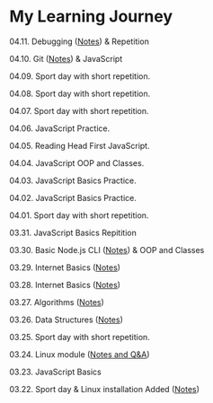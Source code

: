 # My Learning Journey

04.11. Debugging ([Notes](https://github.com/MrDanielHarka/learning/blob/main/debugging.md)) & Repetition

04.10. Git ([Notes](https://github.com/MrDanielHarka/learning/blob/main/git.md)) & JavaScript

04.09. Sport day with short repetition.

04.08. Sport day with short repetition.

04.07. Sport day with short repetition.

04.06. JavaScript Practice.

04.05. Reading Head First JavaScript.

04.04. JavaScript OOP and Classes.

04.03. JavaScript Basics Practice.

04.02. JavaScript Basics Practice.

04.01. Sport day with short repetition.

03.31. JavaScript Basics Repitition

03.30. Basic Node.js CLI ([Notes](https://github.com/MrDanielHarka/learning/blob/main/node-js.md)) & OOP and Classes

03.29. Internet Basics ([Notes](https://github.com/MrDanielHarka/learning/blob/main/internet.md))

03.28. Internet Basics ([Notes](https://github.com/MrDanielHarka/learning/blob/main/internet.md))

03.27. Algorithms ([Notes](https://github.com/MrDanielHarka/learning/blob/main/algorithms.md))

03.26. Data Structures ([Notes](https://github.com/MrDanielHarka/learning/blob/main/data-structures.md))

03.25. Sport day with short repetition.

03.24. Linux module ([Notes and Q&A](https://github.com/MrDanielHarka/learning/blob/main/linux.md))

03.23. JavaScript Basics

03.22. Sport day & Linux installation Added ([Notes](https://github.com/MrDanielHarka/learning/blob/main/linux.md))